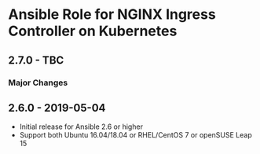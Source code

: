 # Ansible Role for NGINX Ingress Controller on Kubernetes

## 2.7.0 - TBC

### Major Changes

## 2.6.0 - 2019-05-04

  - Initial release for Ansible 2.6 or higher
  - Support both Ubuntu 16.04/18.04 or RHEL/CentOS 7 or openSUSE Leap 15
